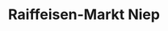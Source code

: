 ---
title: "Raiffeisen-Markt Niep"
url: /neukirchen-vluyn/raiffeisen-markt-niep/
shop: Landwirtschaftlich
---
